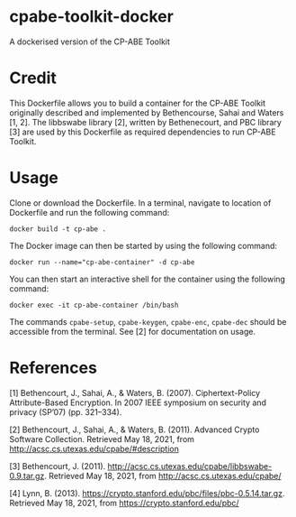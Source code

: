 # cpabe-toolkit-docker
A dockerised version of the CP-ABE Toolkit 

# Credit
This Dockerfile allows you to build a container for the CP-ABE Toolkit originally described and implemented by Bethencourse, Sahai and Waters [1, 2]. The libbswabe library [2], written by Bethenecourt, and PBC library [3] are used by this Dockerfile as required dependencies to run CP-ABE Toolkit.

# Usage

Clone or download the Dockerfile. In a terminal, navigate to location of Dockerfile and run the following command:

```docker build -t cp-abe .```

The Docker image can then be started by using the following command:

```docker run --name="cp-abe-container" -d cp-abe```

You can then start an interactive shell for the container using the following command:

```docker exec -it cp-abe-container /bin/bash```

The commands ```cpabe-setup```, ```cpabe-keygen```, ```cpabe-enc```, ```cpabe-dec``` should be accessible from the terminal. See [2] for documentation on usage.

# References
[1] Bethencourt, J., Sahai, A., & Waters, B. (2007). Ciphertext-Policy Attribute-Based Encryption. In 2007 IEEE symposium on security and privacy (SP’07) (pp. 321–334).

[2] Bethencourt, J., Sahai, A., & Waters, B. (2011). Advanced Crypto Software Collection. Retrieved May 18, 2021, from http://acsc.cs.utexas.edu/cpabe/#description

[3] Bethencourt, J. (2011). http://acsc.cs.utexas.edu/cpabe/libbswabe-0.9.tar.gz. Retrieved May 18, 2021, from http://acsc.cs.utexas.edu/cpabe/

[4] Lynn, B. (2013). https://crypto.stanford.edu/pbc/files/pbc-0.5.14.tar.gz. Retrieved May 18, 2021, from https://crypto.stanford.edu/pbc/
